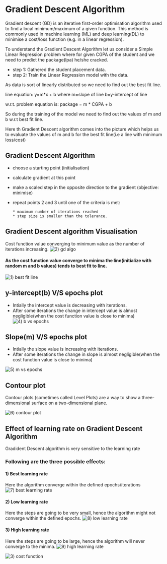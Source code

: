 # Gradient Descent Algorithm

Gradient descent (GD) is an iterative first-order optimisation algorithm used to find a local minimum/maximum of a given function. This method is commonly used in machine learning (ML) and deep learning(DL) to minimise a cost/loss function (e.g. in a linear regression).

To understand the Gradient Descent Algorithm let us consider a Simple Linear Regression problem where for given CGPA of the student and we need to predict the package(lpa) he/she cracked.

* step 1: Gathered the student placement data.
* step 2: Train the Linear Regression model with the data.

As data is sort of linearly distributed so we need to find out the best fit line.

line equation: y=m*x + b
where m=slope of line
      b=y-intercept of line

w.r.t. problem equation is: package = m * CGPA + b

So during the training of the model we need to find out the values of m and b w.r.t best fit line.

Here th Gradient Descent algorithm comes into the picture which helps us to evaluate the values of m and b for the best fit line(i.e a line with minimum loss/cost)

## Gradient Descent Algorithm

* choose a starting point (initialisation)

* calculate gradient at this point

* make a scaled step in the opposite direction to the gradient (objective: minimise)

* repeat points 2 and 3 until one of the criteria is met:

      * maximum number of iterations reached
      * step size is smaller than the tolerance.


## Gradient Descent algorithm Visualisation

Cost function value converging to minimum value as the number of iterations increasing.
![2) gd algo](https://user-images.githubusercontent.com/37456341/158860140-67475a8d-fe71-44aa-a2be-c7bb082e20ab.gif)

#### As the cost function value converge to minima the line(initialize with random m and b values) tends to best fit to line.
![1) best fit line](https://user-images.githubusercontent.com/37456341/158859589-be43fcb1-e0cf-4051-a108-42e0b49256e4.gif)


## y-intercept(b) V/S epochs plot

* Intially the intercept value is decreasing with iterations.
* After some iterations the change in intercept value is almost negligible(when the cost function value is close to minima)
![4) b vs epochs](https://user-images.githubusercontent.com/37456341/158860330-b6a53045-e61a-454c-9189-2936f9f3ffd1.gif)

## Slope(m) V/S epochs plot

* Intially the slope value is increasing with iterations.
* After some iterations the change in slope is almost negligible(when the cost function value is close to minima)

![5) m vs epochs](https://user-images.githubusercontent.com/37456341/158860269-978b3988-bf44-4960-904f-5b283c130c8d.gif)

## Contour plot

Contour plots (sometimes called Level Plots) are a way to show a three-dimensional surface on a two-dimensional plane.

![6) contour plot](https://user-images.githubusercontent.com/37456341/158860386-c51c9f0f-30f6-4724-b8f2-cc2caaef974c.gif)

## Effect of learning rate on Gradient Descent Algorithm

Gradident Descent algorithm is very sensitive to the learning rate

### Following are the three possible effects:
#### 1) Best learning rate

Here the algorithm converge within the defined epochs/iterations
![7) best learning rate](https://user-images.githubusercontent.com/37456341/158860410-b9049548-de84-4eff-a961-1d8a4f32ed58.gif)


#### 2) Low learning rate

Here the steps are going to be very small, hence the algorithm might not converge within the defined epochs.
![8) low learning rate](https://user-images.githubusercontent.com/37456341/158860454-6322b1e7-83e6-40f6-a87f-aae7cea7ce37.gif)

#### 3) High learning rate

Here the steps are going to be large, hence the algorithm will never converge to the minima.
![9) high learning rate](https://user-images.githubusercontent.com/37456341/158859758-82f9f9e4-ed02-4e7b-906d-53ff9bd939d4.gif)

![3) cost function](https://user-images.githubusercontent.com/37456341/158860221-5ad2743a-cc6b-4370-a92a-955d97e39f83.gif)
